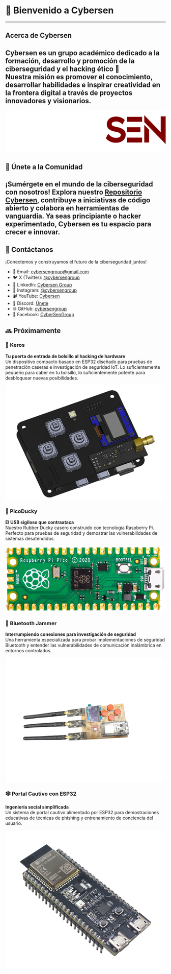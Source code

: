 # 👾 Bienvenido a Cybersen
---
## Acerca de Cybersen

**Cybersen es un grupo académico dedicado a la formación, desarrollo y promoción de la ciberseguridad y el hacking ético** 👾  
**Nuestra misión es promover el conocimiento, desarrollar habilidades e inspirar creatividad en la frontera digital a través de proyectos innovadores y visionarios.**
---
![Perfil de Cybersen](assets/cybersenlogo.png)
## 🔗 Únete a la Comunidad

**¡Sumérgete en el mundo de la ciberseguridad con nosotros!** 
**Explora nuestro [Repositorio Cybersen](https://github.com/cybersengroup), contribuye a iniciativas de código abierto y colabora en herramientas de vanguardia.** 
**Ya seas principiante o hacker experimentado, Cybersen es tu espacio para crecer e innovar.**
---

## 📡 Contáctanos

¡Conectemos y construyamos el futuro de la ciberseguridad juntos!
- 📧 Email: [cybersengroup@gmail.com](mailto:cybersengroup@gmail.com)  
- 🐦 X (Twitter): [@cybersengroup](https://x.com/cybersengroup)  
- 💼 LinkedIn: [Cybersen Group](https://www.linkedin.com/in/cybersen-group-904682349/)  
- 📸 Instagram: [@cybersengroup](https://www.instagram.com/cybersengroup/)  
- 📹 YouTube: [Cybersen](https://www.youtube.com/@CybersenGroup)  
- 💬 Discord: [Únete](https://discord.gg/CTq7js2mtu)  
- 🌐 GitHub: [cybersengroup](https://github.com/cybersengroup)  
- 📘 Facebook: [CyberSenGroup](https://www.facebook.com/CyberSenGroup)  

## 🔜 Próximamente

### 🔧 Keros  
**Tu puerta de entrada de bolsillo al hacking de hardware**  
Un dispositivo compacto basado en ESP32 diseñado para pruebas de penetración caseras e investigación de seguridad IoT. Lo suficientemente pequeño para caber en tu bolsillo, lo suficientemente potente para desbloquear nuevas posibilidades.  

![Keros](assets/keros.png)

### 🦆 PicoDucky  
**El USB sigiloso que contraataca**  
Nuestro Rubber Ducky casero construido con tecnología Raspberry Pi. Perfecto para pruebas de seguridad y demostrar las vulnerabilidades de sistemas desatendidos.  

![PicoDucky](assets/picoducky.png)

### 📡 Bluetooth Jammer  
**Interrumpiendo conexiones para investigación de seguridad**  
Una herramienta especializada para probar implementaciones de seguridad Bluetooth y entender las vulnerabilidades de comunicación inalámbrica en entornos controlados.  

![Bluetooth Jammer](assets/jammer.png)

### 🕸️ Portal Cautivo con ESP32  
**Ingeniería social simplificada**  
Un sistema de portal cautivo alimentado por ESP32 para demostraciones educativas de técnicas de phishing y entrenamiento de conciencia del usuario.  

![Portal Cautivo](assets/portal.png)
